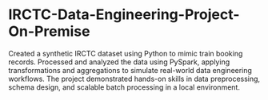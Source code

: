 # IRCTC-Data-Engineering-Project-On-Premise

Created a synthetic IRCTC dataset using Python to mimic train booking records. Processed and analyzed the data using PySpark, applying transformations and aggregations to simulate real-world data engineering workflows. The project demonstrated hands-on skills in data preprocessing, schema design, and scalable batch processing in a local environment.

